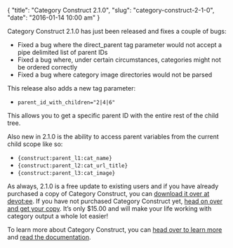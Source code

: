 {
    "title": "Category Construct 2.1.0",
    "slug": "category-construct-2-1-0",
    "date": "2016-01-14 10:00 am"
}

Category Construct 2.1.0 has just been released and fixes a couple of bugs:

- Fixed a bug where the direct_parent tag parameter would not accept a pipe delimited list of parent IDs
- Fixed a bug where, under certain circumstances, categories might not be ordered correctly
- Fixed a bug where category image directories would not be parsed

This release also adds a new tag parameter:

- `parent_id_with_children="2|4|6"`

This allows you to get a specific parent ID with the entire rest of the child tree.

Also new in 2.1.0 is the ability to access parent variables from the current child scope like so:

- `{construct:parent_l1:cat_name}`
- `{construct:parent_l2:cat_url_title}`
- `{construct:parent_l3:cat_image}`

As always, 2.1.0 is a free update to existing users and if you have already purchased a copy of Category Construct, you can [download it over at devot:ee][Category Construct Devotee]. If you have not purchased Category Construct yet, [head on over and get your copy][Category Construct Devotee]. It’s only $15.00 and will make your life working with category output a whole lot easier!

To learn more about Category Construct, you can [head over to learn more][Category Construct] and [read the documentation][Category Construct Docs].

[Category Construct Devotee]: https://devot-ee.com/add-ons/category-construct
[Category Construct]: /software/category-construct
[Category Construct Docs]: /software/category-construct/documentation
